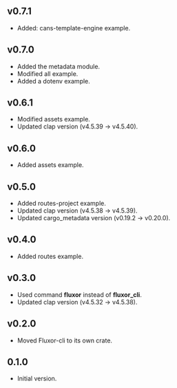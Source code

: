 ## v0.7.1

- Added: cans-template-engine example.

## v0.7.0

- Added the metadata module.
- Modified all example.
- Added a dotenv example.

## v0.6.1

- Modified assets example.
- Updated clap version (v4.5.39 -> v4.5.40).

## v0.6.0

- Added assets example.

## v0.5.0

- Added routes-project example.
- Updated clap version (v4.5.38 -> v4.5.39).
- Updated cargo_metadata version (v0.19.2 -> v0.20.0).

## v0.4.0

- Added routes example.

## v0.3.0

- Used command **fluxor** instead of **fluxor_cli**.
- Updated clap version (v4.5.32 -> v4.5.38).

## v0.2.0

- Moved Fluxor-cli to its own crate.

## 0.1.0

- Initial version.